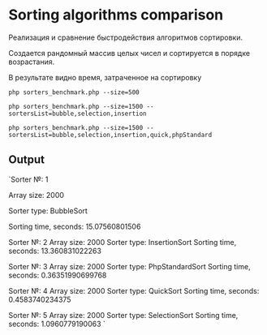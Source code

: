 # Sorting algorithms comparison

Реализация и сравнение быстродействия алгоритмов сортировки.

Создается рандомный массив целых чисел и сортируется в порядке возрастания.

В результате видно время, затраченное на сортировку

`php sorters_benchmark.php --size=500`

`php sorters_benchmark.php --size=1500 --sortersList=bubble,selection,insertion`

`php sorters_benchmark.php --size=1500 --sortersList=bubble,selection,insertion,quick,phpStandard`


## Output

`Sorter №: 1

Array size: 2000

Sorter type: BubbleSort

Sorting time, seconds: 15.07560801506

Sorter №: 2
Array size: 2000
Sorter type: InsertionSort
Sorting time, seconds: 13.360831022263

Sorter №: 3
Array size: 2000
Sorter type: PhpStandardSort
Sorting time, seconds: 0.36351990699768

Sorter №: 4
Array size: 2000
Sorter type: QuickSort
Sorting time, seconds: 0.4583740234375

Sorter №: 5
Array size: 2000
Sorter type: SelectionSort
Sorting time, seconds: 1.0960779190063
`